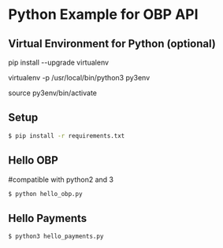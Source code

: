 Python Example for OBP API
==========================



## Virtual Environment for Python (optional)

pip install --upgrade virtualenv

virtualenv -p /usr/local/bin/python3 py3env

source py3env/bin/activate


## Setup

```bash
$ pip install -r requirements.txt
```


## Hello OBP

#compatible with python2 and 3


```bash
$ python hello_obp.py
```


## Hello Payments

```bash
$ python3 hello_payments.py
```
